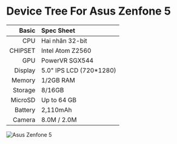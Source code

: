 

Device Tree For Asus Zenfone 5
==============================

Basic   | Spec Sheet
-------:|:-------------------------
CPU     | Hai nhân 32-bit
CHIPSET | Intel Atom Z2560 
GPU     | PowerVR SGX544
Display | 5.0" IPS LCD (720*1280)
Memory  | 1/2GB RAM
Storage | 8/16GB
MicroSD | Up to 64 GB
Battery | 2,110mAh
Camera  | 8.0M / 2.0M 

![Asus Zenfone 5]( http://images.mobilecity.vn/media/images/2016/11/121201523212PM_635_asus_zenfone_5_a501cg_2a508wwe-1.jpeg "Asus Zenfone 5")
